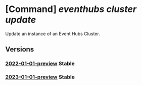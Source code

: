 # [Command] _eventhubs cluster update_

Update an instance of an Event Hubs Cluster.

## Versions

### [2022-01-01-preview](/Resources/mgmt-plane/L3N1YnNjcmlwdGlvbnMve30vcmVzb3VyY2Vncm91cHMve30vcHJvdmlkZXJzL21pY3Jvc29mdC5ldmVudGh1Yi9jbHVzdGVycy97fQ==/2022-01-01-preview.xml) **Stable**

<!-- mgmt-plane /subscriptions/{}/resourcegroups/{}/providers/microsoft.eventhub/clusters/{} 2022-01-01-preview -->

### [2023-01-01-preview](/Resources/mgmt-plane/L3N1YnNjcmlwdGlvbnMve30vcmVzb3VyY2Vncm91cHMve30vcHJvdmlkZXJzL21pY3Jvc29mdC5ldmVudGh1Yi9jbHVzdGVycy97fQ==/2023-01-01-preview.xml) **Stable**

<!-- mgmt-plane /subscriptions/{}/resourcegroups/{}/providers/microsoft.eventhub/clusters/{} 2023-01-01-preview -->
